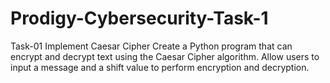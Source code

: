 # Prodigy-Cybersecurity-Task-1
Task-01
Implement Caesar Cipher
Create a Python program that can encrypt and decrypt text using the Caesar Cipher algorithm. Allow users to input a message and a shift value to perform encryption and decryption.
